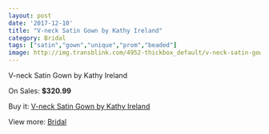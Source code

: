 ```yaml
---
layout: post
date: '2017-12-10'
title: "V-neck Satin Gown by Kathy Ireland"
category: Bridal
tags: ["satin","gown","unique","prom","beaded"]
image: http://img.transblink.com/4952-thickbox_default/v-neck-satin-gown-by-kathy-ireland.jpg
---
```

V-neck Satin Gown by Kathy Ireland

On Sales: **$320.99**
<a href="https://www.transblink.com/en/bridal/1552-v-neck-satin-gown-by-kathy-ireland.html"><amp-img layout="responsive" width="600" height="600" src="//img.transblink.com/4952-thickbox_default/v-neck-satin-gown-by-kathy-ireland.jpg" alt="V-neck Satin Gown by Kathy Ireland 0" /></a>
<a href="https://www.transblink.com/en/bridal/1552-v-neck-satin-gown-by-kathy-ireland.html"><amp-img layout="responsive" width="600" height="600" src="//img.transblink.com/4953-thickbox_default/v-neck-satin-gown-by-kathy-ireland.jpg" alt="V-neck Satin Gown by Kathy Ireland 1" /></a>

Buy it: [V-neck Satin Gown by Kathy Ireland](https://www.transblink.com/en/bridal/1552-v-neck-satin-gown-by-kathy-ireland.html "V-neck Satin Gown by Kathy Ireland")

View more: [Bridal](https://www.transblink.com/en/3-bridal "Bridal")